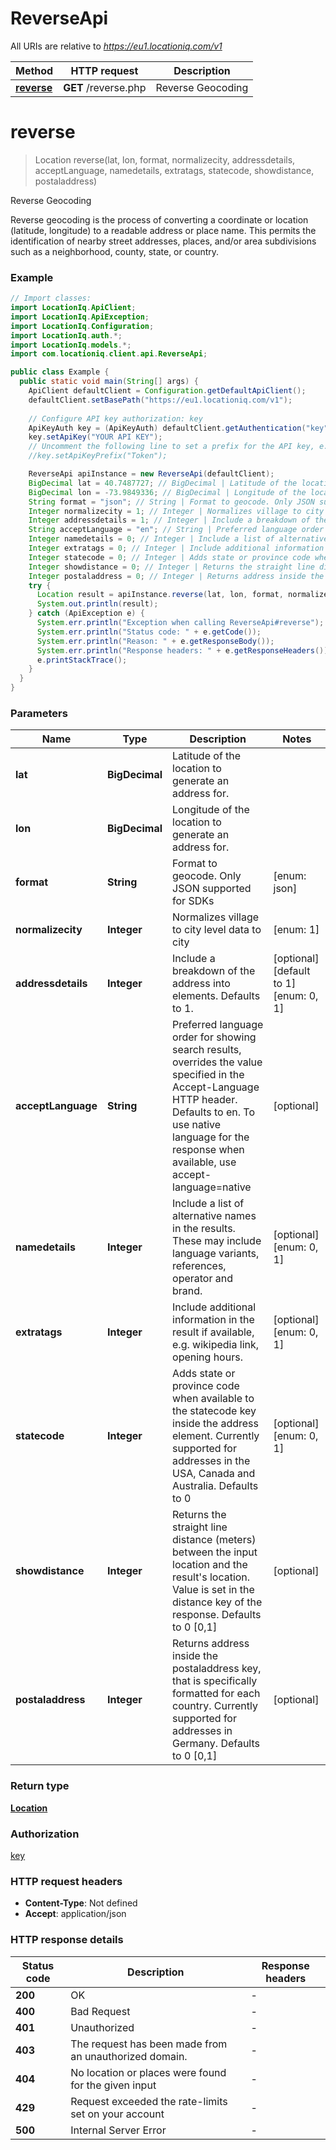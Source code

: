# ReverseApi

All URIs are relative to *https://eu1.locationiq.com/v1*

Method | HTTP request | Description
------------- | ------------- | -------------
[**reverse**](ReverseApi.md#reverse) | **GET** /reverse.php | Reverse Geocoding


<a name="reverse"></a>
# **reverse**
> Location reverse(lat, lon, format, normalizecity, addressdetails, acceptLanguage, namedetails, extratags, statecode, showdistance, postaladdress)

Reverse Geocoding

Reverse geocoding is the process of converting a coordinate or location (latitude, longitude) to a readable address or place name. This permits the identification of nearby street addresses, places, and/or area subdivisions such as a neighborhood, county, state, or country.

### Example
```java
// Import classes:
import LocationIq.ApiClient;
import LocationIq.ApiException;
import LocationIq.Configuration;
import LocationIq.auth.*;
import LocationIq.models.*;
import com.locationiq.client.api.ReverseApi;

public class Example {
  public static void main(String[] args) {
    ApiClient defaultClient = Configuration.getDefaultApiClient();
    defaultClient.setBasePath("https://eu1.locationiq.com/v1");
    
    // Configure API key authorization: key
    ApiKeyAuth key = (ApiKeyAuth) defaultClient.getAuthentication("key");
    key.setApiKey("YOUR API KEY");
    // Uncomment the following line to set a prefix for the API key, e.g. "Token" (defaults to null)
    //key.setApiKeyPrefix("Token");

    ReverseApi apiInstance = new ReverseApi(defaultClient);
    BigDecimal lat = 40.7487727; // BigDecimal | Latitude of the location to generate an address for.
    BigDecimal lon = -73.9849336; // BigDecimal | Longitude of the location to generate an address for.
    String format = "json"; // String | Format to geocode. Only JSON supported for SDKs
    Integer normalizecity = 1; // Integer | Normalizes village to city level data to city
    Integer addressdetails = 1; // Integer | Include a breakdown of the address into elements. Defaults to 1.
    String acceptLanguage = "en"; // String | Preferred language order for showing search results, overrides the value specified in the Accept-Language HTTP header. Defaults to en. To use native language for the response when available, use accept-language=native
    Integer namedetails = 0; // Integer | Include a list of alternative names in the results. These may include language variants, references, operator and brand.
    Integer extratags = 0; // Integer | Include additional information in the result if available, e.g. wikipedia link, opening hours.
    Integer statecode = 0; // Integer | Adds state or province code when available to the statecode key inside the address element. Currently supported for addresses in the USA, Canada and Australia. Defaults to 0
    Integer showdistance = 0; // Integer | Returns the straight line distance (meters) between the input location and the result's location. Value is set in the distance key of the response. Defaults to 0 [0,1]
    Integer postaladdress = 0; // Integer | Returns address inside the postaladdress key, that is specifically formatted for each country. Currently supported for addresses in Germany. Defaults to 0 [0,1]
    try {
      Location result = apiInstance.reverse(lat, lon, format, normalizecity, addressdetails, acceptLanguage, namedetails, extratags, statecode, showdistance, postaladdress);
      System.out.println(result);
    } catch (ApiException e) {
      System.err.println("Exception when calling ReverseApi#reverse");
      System.err.println("Status code: " + e.getCode());
      System.err.println("Reason: " + e.getResponseBody());
      System.err.println("Response headers: " + e.getResponseHeaders());
      e.printStackTrace();
    }
  }
}
```

### Parameters

Name | Type | Description  | Notes
------------- | ------------- | ------------- | -------------
 **lat** | **BigDecimal**| Latitude of the location to generate an address for. |
 **lon** | **BigDecimal**| Longitude of the location to generate an address for. |
 **format** | **String**| Format to geocode. Only JSON supported for SDKs | [enum: json]
 **normalizecity** | **Integer**| Normalizes village to city level data to city | [enum: 1]
 **addressdetails** | **Integer**| Include a breakdown of the address into elements. Defaults to 1. | [optional] [default to 1] [enum: 0, 1]
 **acceptLanguage** | **String**| Preferred language order for showing search results, overrides the value specified in the Accept-Language HTTP header. Defaults to en. To use native language for the response when available, use accept-language&#x3D;native | [optional]
 **namedetails** | **Integer**| Include a list of alternative names in the results. These may include language variants, references, operator and brand. | [optional] [enum: 0, 1]
 **extratags** | **Integer**| Include additional information in the result if available, e.g. wikipedia link, opening hours. | [optional] [enum: 0, 1]
 **statecode** | **Integer**| Adds state or province code when available to the statecode key inside the address element. Currently supported for addresses in the USA, Canada and Australia. Defaults to 0 | [optional] [enum: 0, 1]
 **showdistance** | **Integer**| Returns the straight line distance (meters) between the input location and the result&#39;s location. Value is set in the distance key of the response. Defaults to 0 [0,1] | [optional]
 **postaladdress** | **Integer**| Returns address inside the postaladdress key, that is specifically formatted for each country. Currently supported for addresses in Germany. Defaults to 0 [0,1] | [optional]

### Return type

[**Location**](Location.md)

### Authorization

[key](../README.md#key)

### HTTP request headers

 - **Content-Type**: Not defined
 - **Accept**: application/json

### HTTP response details
| Status code | Description | Response headers |
|-------------|-------------|------------------|
**200** | OK |  -  |
**400** | Bad Request |  -  |
**401** | Unauthorized |  -  |
**403** | The request has been made from an unauthorized domain. |  -  |
**404** | No location or places were found for the given input |  -  |
**429** | Request exceeded the rate-limits set on your account |  -  |
**500** | Internal Server Error |  -  |

